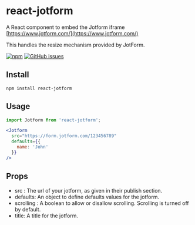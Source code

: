 # react-jotform

A React component to embed the Jotform iframe [https://www.jotform.com/](https://www.jotform.com/)

This handles the resize mechanism provided by JotForm.

[![npm](https://img.shields.io/npm/v/react-jotform.svg)](https://www.npmjs.com/package/react-jotform)
[![GitHub issues](https://img.shields.io/github/issues/antoniowd/react-jotform.svg)](https://github.com/antoniowd/react-jotform/issues)

## Install
```
npm install react-jotform
```

## Usage
```jsx
import Jotform from 'react-jotform';

<Jotform 
  src="https://form.jotform.com/123456789" 
  defaults={{
    name: 'John'
  }}
/>
```

## Props
- src : The url of your jotform, as given in their publish section. 
- defaults: An object to define defaults values for the jotform.
- scrolling : A boolean to allow or disallow scrolling. Scrolling is turned off by default.
- title: A title for the jotform.
